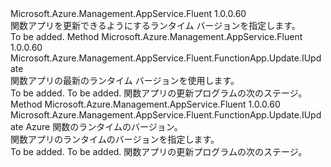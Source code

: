 <Type Name="IWithRuntimeVersion" FullName="Microsoft.Azure.Management.AppService.Fluent.FunctionApp.Update.IWithRuntimeVersion">
  <TypeSignature Language="C#" Value="public interface IWithRuntimeVersion" />
  <TypeSignature Language="ILAsm" Value=".class public interface auto ansi abstract IWithRuntimeVersion" />
  <TypeSignature Language="DocId" Value="T:Microsoft.Azure.Management.AppService.Fluent.FunctionApp.Update.IWithRuntimeVersion" />
  <TypeSignature Language="VB.NET" Value="Public Interface IWithRuntimeVersion" />
  <TypeSignature Language="F#" Value="type IWithRuntimeVersion = interface" />
  <AssemblyInfo>
    <AssemblyName>Microsoft.Azure.Management.AppService.Fluent</AssemblyName>
    <AssemblyVersion>1.0.0.60</AssemblyVersion>
  </AssemblyInfo>
  <Interfaces />
  <Docs>
    <summary>
            関数アプリを更新できるようにするランタイム バージョンを指定します。
            </summary>
    <remarks>To be added.</remarks>
  </Docs>
  <Members>
    <Member MemberName="WithLatestRuntimeVersion">
      <MemberSignature Language="C#" Value="public Microsoft.Azure.Management.AppService.Fluent.FunctionApp.Update.IUpdate WithLatestRuntimeVersion ();" />
      <MemberSignature Language="ILAsm" Value=".method public hidebysig newslot virtual instance class Microsoft.Azure.Management.AppService.Fluent.FunctionApp.Update.IUpdate WithLatestRuntimeVersion() cil managed" />
      <MemberSignature Language="DocId" Value="M:Microsoft.Azure.Management.AppService.Fluent.FunctionApp.Update.IWithRuntimeVersion.WithLatestRuntimeVersion" />
      <MemberSignature Language="VB.NET" Value="Public Function WithLatestRuntimeVersion () As IUpdate" />
      <MemberSignature Language="F#" Value="abstract member WithLatestRuntimeVersion : unit -&gt; Microsoft.Azure.Management.AppService.Fluent.FunctionApp.Update.IUpdate" Usage="iWithRuntimeVersion.WithLatestRuntimeVersion " />
      <MemberType>Method</MemberType>
      <AssemblyInfo>
        <AssemblyName>Microsoft.Azure.Management.AppService.Fluent</AssemblyName>
        <AssemblyVersion>1.0.0.60</AssemblyVersion>
      </AssemblyInfo>
      <ReturnValue>
        <ReturnType>Microsoft.Azure.Management.AppService.Fluent.FunctionApp.Update.IUpdate</ReturnType>
      </ReturnValue>
      <Parameters />
      <Docs>
        <summary>
            関数アプリの最新のランタイム バージョンを使用します。
            </summary>
        <returns>To be added.</returns>
        <remarks>To be added.</remarks>
        <return>関数アプリの更新プログラムの次のステージ。</return>
      </Docs>
    </Member>
    <Member MemberName="WithRuntimeVersion">
      <MemberSignature Language="C#" Value="public Microsoft.Azure.Management.AppService.Fluent.FunctionApp.Update.IUpdate WithRuntimeVersion (string version);" />
      <MemberSignature Language="ILAsm" Value=".method public hidebysig newslot virtual instance class Microsoft.Azure.Management.AppService.Fluent.FunctionApp.Update.IUpdate WithRuntimeVersion(string version) cil managed" />
      <MemberSignature Language="DocId" Value="M:Microsoft.Azure.Management.AppService.Fluent.FunctionApp.Update.IWithRuntimeVersion.WithRuntimeVersion(System.String)" />
      <MemberSignature Language="VB.NET" Value="Public Function WithRuntimeVersion (version As String) As IUpdate" />
      <MemberSignature Language="F#" Value="abstract member WithRuntimeVersion : string -&gt; Microsoft.Azure.Management.AppService.Fluent.FunctionApp.Update.IUpdate" Usage="iWithRuntimeVersion.WithRuntimeVersion version" />
      <MemberType>Method</MemberType>
      <AssemblyInfo>
        <AssemblyName>Microsoft.Azure.Management.AppService.Fluent</AssemblyName>
        <AssemblyVersion>1.0.0.60</AssemblyVersion>
      </AssemblyInfo>
      <ReturnValue>
        <ReturnType>Microsoft.Azure.Management.AppService.Fluent.FunctionApp.Update.IUpdate</ReturnType>
      </ReturnValue>
      <Parameters>
        <Parameter Name="version" Type="System.String" />
      </Parameters>
      <Docs>
        <param name="version">Azure 関数のランタイムのバージョン。</param>
        <summary>
            関数アプリのランタイムのバージョンを指定します。
            </summary>
        <returns>To be added.</returns>
        <remarks>To be added.</remarks>
        <return>関数アプリの更新プログラムの次のステージ。</return>
      </Docs>
    </Member>
  </Members>
</Type>